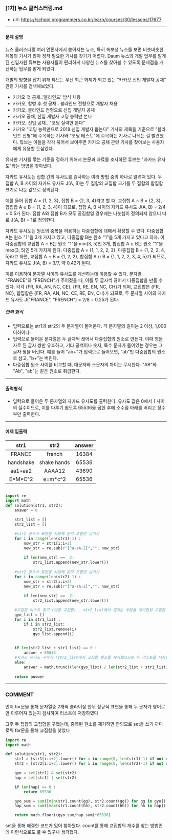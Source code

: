 ### [1차] 뉴스 클러스터링.md

 - url: https://school.programmers.co.kr/learn/courses/30/lessons/17677
 
 --------
 
#### 문제 설명
뉴스 클러스터링
여러 언론사에서 쏟아지는 뉴스, 특히 속보성 뉴스를 보면 비슷비슷한 제목의 기사가 많아 정작 필요한 기사를 찾기가 어렵다. Daum 뉴스의 개발 업무를 맡게 된 신입사원 튜브는 사용자들이 편리하게 다양한 뉴스를 찾아볼 수 있도록 문제점을 개선하는 업무를 맡게 되었다.

개발의 방향을 잡기 위해 튜브는 우선 최근 화제가 되고 있는 "카카오 신입 개발자 공채" 관련 기사를 검색해보았다.

 - 카카오 첫 공채..'블라인드' 방식 채용
 - 카카오, 합병 후 첫 공채.. 블라인드 전형으로 개발자 채용
 - 카카오, 블라인드 전형으로 신입 개발자 공채
 - 카카오 공채, 신입 개발자 코딩 능력만 본다
 - 카카오, 신입 공채.. "코딩 실력만 본다"
 - 카카오 "코딩 능력만으로 2018 신입 개발자 뽑는다"
기사의 제목을 기준으로 "블라인드 전형"에 주목하는 기사와 "코딩 테스트"에 주목하는 기사로 나뉘는 걸 발견했다. 튜브는 이들을 각각 묶어서 보여주면 카카오 공채 관련 기사를 찾아보는 사용자에게 유용할 듯싶었다.

유사한 기사를 묶는 기준을 정하기 위해서 논문과 자료를 조사하던 튜브는 "자카드 유사도"라는 방법을 찾아냈다.

자카드 유사도는 집합 간의 유사도를 검사하는 여러 방법 중의 하나로 알려져 있다. 두 집합 A, B 사이의 자카드 유사도 J(A, B)는 두 집합의 교집합 크기를 두 집합의 합집합 크기로 나눈 값으로 정의된다.

예를 들어 집합 A = {1, 2, 3}, 집합 B = {2, 3, 4}라고 할 때, 교집합 A ∩ B = {2, 3}, 합집합 A ∪ B = {1, 2, 3, 4}이 되므로, 집합 A, B 사이의 자카드 유사도 J(A, B) = 2/4 = 0.5가 된다. 집합 A와 집합 B가 모두 공집합일 경우에는 나눗셈이 정의되지 않으니 따로 J(A, B) = 1로 정의한다.

자카드 유사도는 원소의 중복을 허용하는 다중집합에 대해서 확장할 수 있다. 다중집합 A는 원소 "1"을 3개 가지고 있고, 다중집합 B는 원소 "1"을 5개 가지고 있다고 하자. 이 다중집합의 교집합 A ∩ B는 원소 "1"을 min(3, 5)인 3개, 합집합 A ∪ B는 원소 "1"을 max(3, 5)인 5개 가지게 된다. 다중집합 A = {1, 1, 2, 2, 3}, 다중집합 B = {1, 2, 2, 4, 5}라고 하면, 교집합 A ∩ B = {1, 2, 2}, 합집합 A ∪ B = {1, 1, 2, 2, 3, 4, 5}가 되므로, 자카드 유사도 J(A, B) = 3/7, 약 0.42가 된다.

이를 이용하여 문자열 사이의 유사도를 계산하는데 이용할 수 있다. 문자열 "FRANCE"와 "FRENCH"가 주어졌을 때, 이를 두 글자씩 끊어서 다중집합을 만들 수 있다. 각각 {FR, RA, AN, NC, CE}, {FR, RE, EN, NC, CH}가 되며, 교집합은 {FR, NC}, 합집합은 {FR, RA, AN, NC, CE, RE, EN, CH}가 되므로, 두 문자열 사이의 자카드 유사도 J("FRANCE", "FRENCH") = 2/8 = 0.25가 된다.

##### 입력 형식
 - 입력으로는 str1과 str2의 두 문자열이 들어온다. 각 문자열의 길이는 2 이상, 1,000 이하이다.
 - 입력으로 들어온 문자열은 두 글자씩 끊어서 다중집합의 원소로 만든다. 이때 영문자로 된 글자 쌍만 유효하고, 기타 공백이나 숫자, 특수 문자가 들어있는 경우는 그 글자 쌍을 버린다. 예를 들어 "ab+"가 입력으로 들어오면, "ab"만 다중집합의 원소로 삼고, "b+"는 버린다.
 - 다중집합 원소 사이를 비교할 때, 대문자와 소문자의 차이는 무시한다. "AB"와 "Ab", "ab"는 같은 원소로 취급한다.
   
--------
 
#### 출력형식
 - 입력으로 들어온 두 문자열의 자카드 유사도를 출력한다. 유사도 값은 0에서 1 사이의 실수이므로, 이를 다루기 쉽도록 65536을 곱한 후에 소수점 아래를 버리고 정수부만 출력한다.

 
--------

#### 예제 입출력
|str1|str2|answer|
|:---:|:---:|:---:|
|FRANCE|french|16384|
|handshake|shake hands|65536|
|aa1+aa2|AAAA12|43690|
|E=M*C^2|e=m*c^2|65536|

```python

import re
import math
def solution(str1, str2):
    answer = 0
    
    str1_list = []
    str2_list = []

    #str1 정규식 표현을 사용해 문자 조합만 남기기
    for i in range(len(str1)-1) :
        now_str = str1[i:i+2]
        new_str = re.sub(r"[^a-zA-Z]","", now_str)
        
        if len(new_str) ==  2:
            str1_list.append(new_str.lower())
    
    #str2 정규식 표현을 사용해 문자 조합만 남기기
    for i in range(len(str2)-1) :
        now_str = str2[i:i+2]
        new_str = re.sub(r"[^a-zA-Z]","", now_str)
        
        if len(new_str) ==  2:
            str2_list.append(new_str.lower())        

    #교집합 리스트 찾기 (다중 교집합) _ str2_list에서 겹치는 부분을 제거한뒤 교집합 리스트만 남기기        
    gyo_list = []
    for i in str1_list :
        if i in str2_list:
            str2_list.remove(i)
            gyo_list.append(i)

    
    if len(str2_list + str1_list) == 0 :
        answer = 65536
    #자카드 유사도 구하기 (str2_list에서 교집합 원소를 제거했으므로 두 리스트를 더하면 합집합)
    else:
        answer = math.trunc((len(gyo_list) / len(str2_list + str1_list)) * 65536)
    
    return answer

```

------
### COMMENT
먼저 for문을 통해 문자열중 2개씩 슬라이싱 한뒤 정규식 표현을 통해 두 문자가 영어로만 이루어져 있는지 검사하여 리스트에 저장하였다

그후 두 집합의 교집합을 구했는데, 중복된 원소를 제거하면 안되므로 set을 쓰기 까다로워 for문을 통해 교집합을 찾았다


```python
import re
import math

def solution(str1, str2):
    str1 = [str1[i:i+2].lower() for i in range(0, len(str1)-1) if not re.findall('[^a-zA-Z]+', str1[i:i+2])]
    str2 = [str2[i:i+2].lower() for i in range(0, len(str2)-1) if not re.findall('[^a-zA-Z]+', str2[i:i+2])]

    gyo = set(str1) & set(str2)
    hap = set(str1) | set(str2)

    if len(hap) == 0 :
        return 65536

    gyo_sum = sum([min(str1.count(gg), str2.count(gg)) for gg in gyo])
    hap_sum = sum([max(str1.count(hh), str2.count(hh)) for hh in hap])

    return math.floor((gyo_sum/hap_sum)*65536)
```

set을 통해 해결한 코드가 있어 찾아왔다. count를 통해 교집합의 개수를 찾는 방법인데 이런식으로도 풀 수 있구나 생각했다.




